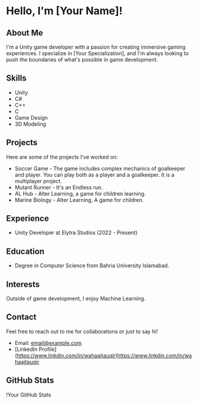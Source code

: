 # Hello, I'm [Your Name]!

## About Me
I'm a Unity game developer with a passion for creating immersive gaming experiences. I specialize in [Your Specialization], and I'm always looking to push the boundaries of what's possible in game development.

## Skills
- Unity
- C#
- C++
- C
- Game Design
- 3D Modeling

## Projects
Here are some of the projects I've worked on:
- Soccer Game - The game includes complex mechanics of goalkeeper and player. You can play both as a player and a goalkeeper. It is a multiplayer project.
- Mutant Runner - It's an Endless run.
- AL Hub - Alter Learning, a game for children learning.
- Marine Biology - Alter Learning, A game for children.

## Experience
- Unity Developer at Elytra Studios (2022 - Present)

## Education
- Degree in Computer Science from Bahria University Islamabad.

## Interests
Outside of game development, I enjoy Machine Learning.

## Contact
Feel free to reach out to me for collaborations or just to say hi!
- Email: email@example.com
- [LinkedIn Profile] (https://www.linkdin.com/in/wahaajtauqir)https://www.linkdin.com/in/wahaajtauqir

## GitHub Stats
!Your GitHub Stats

